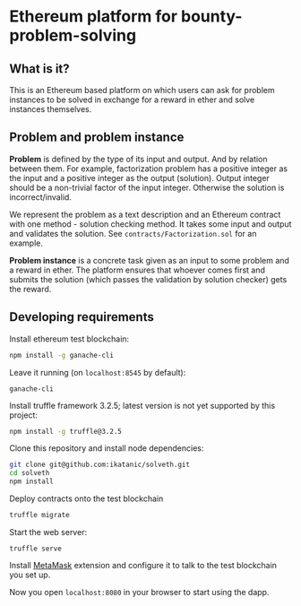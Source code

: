 # Ethereum platform for bounty-problem-solving

## What is it?
This is an Ethereum based platform on which users can ask for problem instances to be solved
in exchange for a reward in ether and solve instances themselves.

## Problem and problem instance
**Problem** is defined by the type of its input and output. And by relation between them. For example, 
factorization problem has a positive integer as the input and a positive integer as the output (solution). Output integer 
should be a non-trivial factor of the input integer. Otherwise the solution is incorrect/invalid.

We represent the problem as a text description and an Ethereum contract with one method - solution checking method.
It takes some input and output and validates the solution. See `contracts/Factorization.sol` for an example.

**Problem instance** is a concrete task given as an input to some problem and a reward in ether. The platform ensures that
whoever comes first and submits the solution (which passes the validation by solution checker) gets the reward.
## Developing requirements

Install ethereum test blockchain:
```bash
npm install -g ganache-cli
```
Leave it running (on `localhost:8545` by default):
```
ganache-cli
```

Install truffle framework 3.2.5; latest version is not yet supported by this project:
```bash
npm install -g truffle@3.2.5
```

Clone this repository and install node dependencies:
```bash
git clone git@github.com:ikatanic/solveth.git
cd solveth
npm install
```

Deploy contracts onto the test blockchain
```bash
truffle migrate
```

Start the web server:
```
truffle serve
```

Install [MetaMask](https://metamask.io/) extension and configure it to talk to 
the test blockchain you set up.

Now you open `localhost:8080` in your browser to start using the dapp.

